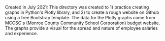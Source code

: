 Created in July 2021: 
This directory was created to 1) practice creating graphs in Python's Plotly library, and 2) to create a rough website on Github using a free Bootstrap template. 
The data for the Plotly graphs come from MCCSC's (Monroe County Community School Corporation) budget website. 
The graphs provide a visual for the spread and nature of employee salaries and experience. 
